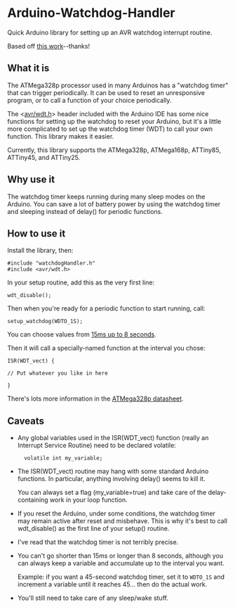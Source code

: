 # Arduino-Watchdog-Handler
Quick Arduino library for setting up an AVR watchdog interrupt routine.

Based off [this work](http://robotshop.com/letsmakerobots/notes-putting-arduino-sleep)--thanks!

## What it is

The ATMega328p processor used in many Arduinos has a "watchdog timer" that can trigger periodically. It can be used to reset an unresponsive program, or to call a function of your choice periodically.

The <[avr/wdt.h](http://www.nongnu.org/avr-libc/user-manual/group__avr__watchdog.html)> header included with the Arduino IDE has some nice functions for setting up the watchdog to reset your Arduino, but it's a little more complicated to set up the watchdog timer (WDT) to call your own function. This library makes it easier.

Currently, this library supports the ATMega328p, ATMega168p, ATTiny85, ATTiny45, and ATTiny25.

## Why use it

The watchdog timer keeps running during many sleep modes on the Arduino. You can save a lot of battery power by using the watchdog timer and sleeping instead of delay() for periodic functions.

## How to use it

Install the library, then:

	#include "watchdogHandler.h"
	#include <avr/wdt.h>

In your setup routine, add this as the very first line:

	wdt_disable();

Then when you're ready for a periodic function to start running, call:

	setup_watchdog(WDTO_1S);

You can choose values from [15ms up to 8 seconds](http://www.nongnu.org/avr-libc/user-manual/group__avr__watchdog.html).

Then it will call a specially-named function at the interval you chose:

	ISR(WDT_vect) {

	// Put whatever you like in here

	}

There's lots more information in the [ATMega328p datasheet](http://www.atmel.com/images/Atmel-8271-8-bit-AVR-Microcontroller-ATmega48A-48PA-88A-88PA-168A-168PA-328-328P_datasheet_Complete.pdf).
## Caveats

- Any global variables used in the ISR(WDT_vect) function (really an Interrupt Service Routine) need to be declared volatile:

		volatile int my_variable;


- The ISR(WDT_vect) routine may hang with some standard Arduino functions. In particular, anything involving delay() seems to kill it.

	You can always set a flag (my_variable=true) and take care of the delay-containing work in your loop function.

- If you reset the Arduino, under some conditions, the watchdog timer may remain active after reset and misbehave. This is why it's best to call wdt_disable() as the first line of your setup() routine.

- I've read that the watchdog timer is not terribly precise.

- You can't go shorter than 15ms or longer than 8 seconds, although you can always keep a variable and accumulate up to the interval you want.

	Example: if you want a 45-second watchdog timer, set it to `WDTO_1S` and increment a variable until it reaches 45... then do the actual work.

- You'll still need to take care of any sleep/wake stuff.
